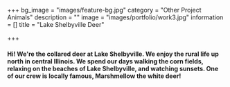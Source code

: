 +++
bg_image = "images/feature-bg.jpg"
category = "Other Project Animals"
description = ""
image = "images/portfolio/work3.jpg"
information = []
title = "Lake Shelbyville Deer"

+++
#### Hi! We're the collared deer at Lake Shelbyville. We enjoy the rural life up north in central Illinois. We spend our days walking the corn fields, relaxing on the beaches of Lake Shelbyville, and watching sunsets. One of our crew is locally famous, Marshmellow the white deer!